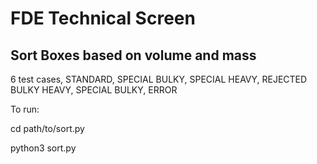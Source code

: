 # FDE Technical Screen

## Sort Boxes based on volume and mass

6 test cases, STANDARD, SPECIAL BULKY, SPECIAL HEAVY, REJECTED BULKY HEAVY, SPECIAL BULKY, ERROR


To run:

cd path/to/sort.py


python3 sort.py
